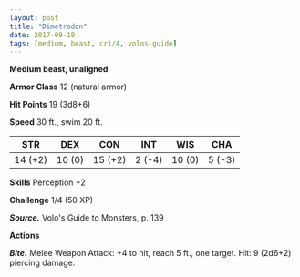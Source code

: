 ```yaml
---
layout: post
title: "Dimetrodon"
date: 2017-09-10
tags: [medium, beast, cr1/4, volos-guide]
---
```


**Medium beast, unaligned**

**Armor Class** 12 (natural armor)

**Hit Points** 19 (3d8+6)

**Speed** 30 ft., swim 20 ft.

|   STR   |   DEX   |   CON   |   INT   |   WIS   |   CHA   |
|:-----:|:-----:|:-----:|:-----:|:-----:|:-----:|
| 14 (+2) | 10 (0) | 15 (+2) | 2 (-4) | 10 (0) | 5 (-3) |

**Skills** Perception +2

**Challenge** 1/4 (50 XP)

***Source.*** Volo's Guide to Monsters, p. 139

**Actions**

***Bite.*** Melee Weapon Attack: +4 to hit, reach 5 ft., one target. Hit: 9 (2d6+2) piercing damage.

